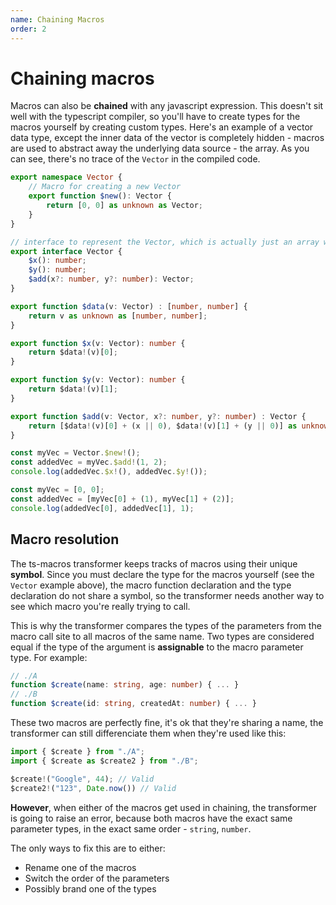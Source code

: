 ```yaml
---
name: Chaining Macros
order: 2
---
```


# Chaining macros

Macros can also be **chained** with any javascript expression. This doesn't sit well with the typescript compiler, so you'll have to create types for the macros yourself by creating custom types. Here's an example of a vector data type, except the inner data of the vector is completely hidden - macros are used to abstract away the underlying data source - the array. As you can see, there's no trace of the `Vector` in the compiled code.

```ts --Macros
export namespace Vector {
    // Macro for creating a new Vector
    export function $new(): Vector {
        return [0, 0] as unknown as Vector;
    }
}

// interface to represent the Vector, which is actually just an array with 2 elements
export interface Vector {
    $x(): number;
    $y(): number;
    $add(x?: number, y?: number): Vector;
}

export function $data(v: Vector) : [number, number] {
    return v as unknown as [number, number];
}

export function $x(v: Vector): number {
    return $data!(v)[0];
}

export function $y(v: Vector): number {
    return $data!(v)[1];
}

export function $add(v: Vector, x?: number, y?: number) : Vector {
    return [$data!(v)[0] + (x || 0), $data!(v)[1] + (y || 0)] as unknown as Vector;
}

const myVec = Vector.$new!();
const addedVec = myVec.$add!(1, 2);
console.log(addedVec.$x!(), addedVec.$y!());
```
```ts --Result
const myVec = [0, 0];
const addedVec = [myVec[0] + (1), myVec[1] + (2)];
console.log(addedVec[0], addedVec[1], 1);
```

## Macro resolution

The ts-macros transformer keeps tracks of macros using their unique **symbol**. Since you must declare the type for the macros yourself (see the `Vector` example above), the macro function declaration and the type declaration do not share a symbol, so the transformer needs another way to see which macro you're really trying to call. 

This is why the transformer compares the types of the parameters from the macro call site to all macros of the same name. Two types are considered equal if the type of the argument is **assignable** to the macro parameter type. For example:

```ts
// ./A
function $create(name: string, age: number) { ... }
// ./B
function $create(id: string, createdAt: number) { ... }
```

These two macros are perfectly fine, it's ok that they're sharing a name, the transformer can still differenciate them when they're used like this:

```ts
import { $create } from "./A";
import { $create as $create2 } from "./B";

$create!("Google", 44); // Valid
$create2!("123", Date.now()) // Valid
```

**However**, when either of the macros get used in chaining, the transformer is going to raise an error, because both macros have the exact same parameter types, in the exact same order - `string`, `number`.

The only ways to fix this are to either:

- Rename one of the macros
- Switch the order of the parameters
- Possibly brand one of the types